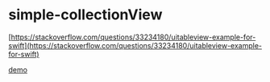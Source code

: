 # simple-collectionView

[https://stackoverflow.com/questions/33234180/uitableview-example-for-swift](https://stackoverflow.com/questions/33234180/uitableview-example-for-swift)

[demo](demo/demo.png)
